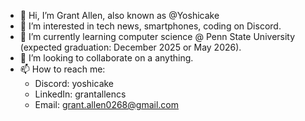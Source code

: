 - 👋 Hi, I’m Grant Allen, also known as @Yoshicake
- 👀 I’m interested in tech news, smartphones, coding on Discord.
- 🌱 I’m currently learning computer science @ Penn State University (expected graduation: December 2025 or May 2026).
- 💞️ I’m looking to collaborate on a anything.
- 📫 How to reach me:
    - Discord: yoshicake
    - LinkedIn: grantallencs
    - Email: grant.allen0268@gmail.com

<!---
Yoshicake/Yoshicake is a ✨ special ✨ repository because its `README.md` (this file) appears on your GitHub profile.
You can click the Preview link to take a look at your changes.
--->

